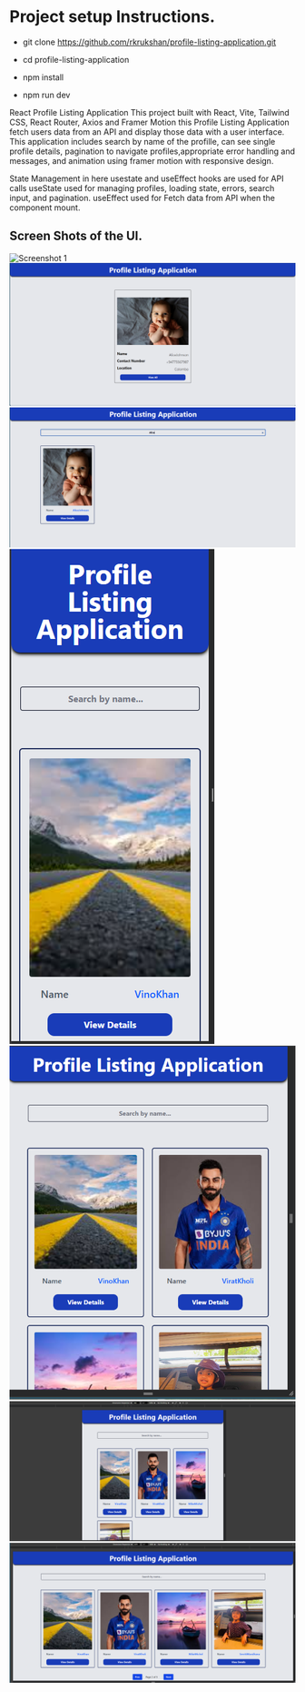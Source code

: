 # Project setup Instructions.

- git clone https://github.com/rkrukshan/profile-listing-application.git

- cd profile-listing-application

- npm install

- npm run dev

React Profile Listing Application This project built with React, Vite, Tailwind CSS, React Router, Axios and Framer Motion this Profile Listing Application fetch users data from an API and display those data with a user interface. This application includes search by name of the profille, can see single profile details, pagination to navigate profiles,appropriate error handling and messages, and animation using framer motion with responsive design.

State Management in here usestate and useEffect hooks are used for API calls useState used for managing profiles, loading state, errors, search input, and pagination. useEffect used for Fetch data from API when the component mount.



## Screen Shots of the UI.


![Screenshot 1](src/ssets/1.png)
![Screenshot 2](src/assets/2.png)
![Screenshot 3](src/assets/3.png)
![Screenshot 4](src/assets/4.png)
![Screenshot 5](src/assets/5.png)
![Screenshot 6](src/assets/6.png)
![Screenshot 7](src/assets/7.png)

